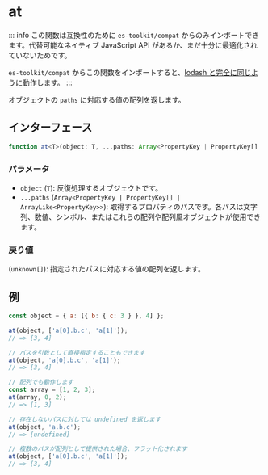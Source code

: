 # at

::: info
この関数は互換性のために `es-toolkit/compat` からのみインポートできます。代替可能なネイティブ JavaScript API があるか、まだ十分に最適化されていないためです。

`es-toolkit/compat` からこの関数をインポートすると、[lodash と完全に同じように動作](../../../compatibility.md)します。
:::

オブジェクトの `paths` に対応する値の配列を返します。

## インターフェース

```typescript
function at<T>(object: T, ...paths: Array<PropertyKey | PropertyKey[] | ArrayLike<PropertyKey>>): unknown[];
```

### パラメータ

- `object` (`T`): 反復処理するオブジェクトです。
- `...paths` (`Array<PropertyKey | PropertyKey[] | ArrayLike<PropertyKey>>`): 取得するプロパティのパスです。各パスは文字列、数値、シンボル、またはこれらの配列や配列風オブジェクトが使用できます。

### 戻り値

(`unknown[]`): 指定されたパスに対応する値の配列を返します。

## 例

```js
const object = { a: [{ b: { c: 3 } }, 4] };

at(object, ['a[0].b.c', 'a[1]']);
// => [3, 4]

// パスを引数として直接指定することもできます
at(object, 'a[0].b.c', 'a[1]');
// => [3, 4]

// 配列でも動作します
const array = [1, 2, 3];
at(array, 0, 2);
// => [1, 3]

// 存在しないパスに対しては undefined を返します
at(object, 'a.b.c');
// => [undefined]

// 複数のパスが配列として提供された場合、フラット化されます
at(object, ['a[0].b.c', 'a[1]']);
// => [3, 4]
```
